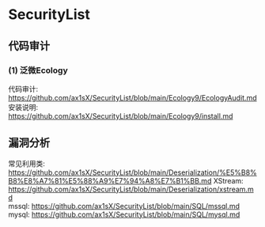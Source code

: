 # SecurityList

## 代码审计 ##

### (1) 泛微Ecology ###
代码审计: https://github.com/ax1sX/SecurityList/blob/main/Ecology9/EcologyAudit.md      
安装说明: https://github.com/ax1sX/SecurityList/blob/main/Ecology9/install.md

## 漏洞分析 ##
常见利用类: https://github.com/ax1sX/SecurityList/blob/main/Deserialization/%E5%B8%B8%E8%A7%81%E5%88%A9%E7%94%A8%E7%B1%BB.md
XStream: https://github.com/ax1sX/SecurityList/blob/main/Deserialization/xstream.md     
mssql: https://github.com/ax1sX/SecurityList/blob/main/SQL/mssql.md     
mysql: https://github.com/ax1sX/SecurityList/blob/main/SQL/mysql.md

